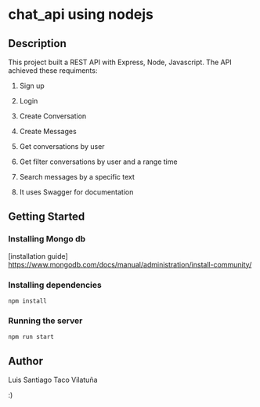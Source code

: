 # chat_api using nodejs

## Description

This project built a REST API with Express, Node, Javascript. 
The API achieved these requiments:

1. Sign up
2. Login
3. Create Conversation
4. Create Messages
5. Get conversations by user
6. Get filter conversations by user and a range time
7. Search messages by a specific text


5. It uses Swagger for documentation

## Getting Started
### Installing Mongo db
[installation guide] https://www.mongodb.com/docs/manual/administration/install-community/

### Installing dependencies
```
npm install
```
### Running the server

```
npm run start
```
## Author

Luis Santiago Taco Vilatuña

:)
